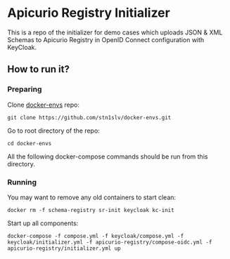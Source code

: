 # Apicurio Registry Initializer
This is a repo of the initializer for demo cases which uploads JSON & XML Schemas to Apicurio Registry in OpenID Connect configuration with KeyCloak.

## How to run it?

### Preparing
Clone [docker-envs](https://github.com/stn1slv/docker-envs) repo:
```
git clone https://github.com/stn1slv/docker-envs.git
```
Go to root directory of the repo:
```
cd docker-envs
```
All the following docker-compose commands should be run from this directory.
### Running
You may want to remove any old containers to start clean:
```
docker rm -f schema-registry sr-init keycloak kc-init
```
Start up all components:
```
docker-compose -f compose.yml -f keycloak/compose.yml -f keycloak/initializer.yml -f apicurio-registry/compose-oidc.yml -f apicurio-registry/initializer.yml up
```
